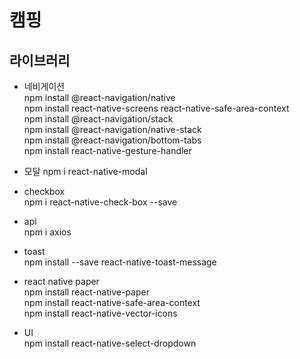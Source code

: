 # 캠핑

## 라이브러리

- 네비게이션  
  npm install @react-navigation/native  
  npm install react-native-screens react-native-safe-area-context  
  npm install @react-navigation/stack  
  npm install @react-navigation/native-stack  
  npm install @react-navigation/bottom-tabs  
  npm install react-native-gesture-handler

- 모달
  npm i react-native-modal

- checkbox  
  npm i react-native-check-box --save

- api  
  npm i axios

- toast  
  npm install --save react-native-toast-message

- react native paper  
  npm install react-native-paper  
  npm install react-native-safe-area-context  
  npm install react-native-vector-icons

- UI  
  npm install react-native-select-dropdown
